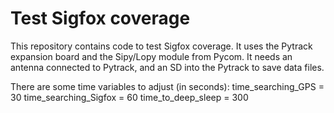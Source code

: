 # Test Sigfox coverage

This repository contains code to test Sigfox coverage. 
It uses the Pytrack expansion board and the Sipy/Lopy module from Pycom.
It needs an antenna connected to Pytrack, and an SD into the Pytrack to save data files.

There are some time variables to adjust (in seconds):
time_searching_GPS = 30
time_searching_Sigfox = 60
time_to_deep_sleep = 300
